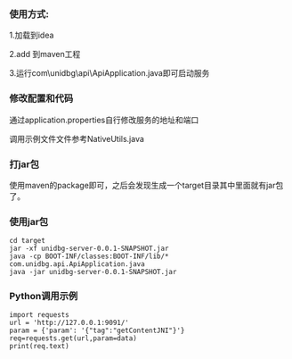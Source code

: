 ### 使用方式:
1.加载到idea

2.add 到maven工程

3.运行com\unidbg\api\ApiApplication.java即可启动服务

### 修改配置和代码
通过application.properties自行修改服务的地址和端口

调用示例文件文件参考NativeUtils.java
### 打jar包
使用maven的package即可，之后会发现生成一个target目录其中里面就有jar包了。
### 使用jar包
```
cd target
jar -xf unidbg-server-0.0.1-SNAPSHOT.jar
java -cp BOOT-INF/classes:BOOT-INF/lib/* com.unidbg.api.ApiApplication.java
java -jar unidbg-server-0.0.1-SNAPSHOT.jar
```
### Python调用示例
```
import requests
url = 'http://127.0.0.1:9091/'
param = {'param': '{"tag":"getContentJNI"}'}
req=requests.get(url,param=data)
print(req.text)
```
